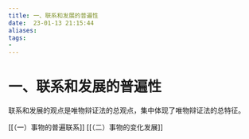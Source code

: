 ```yaml
---
title: 一、联系和发展的普遍性
date:  23-01-13 21:15:44
aliases: 
tags: 
- 
---
```


# 一、联系和发展的普遍性

联系和发展的观点是唯物辩证法的总观点，集中体现了唯物辩证法的总特征。

[[（一）事物的普遍联系]]
[[（二）事物的变化发展]]

